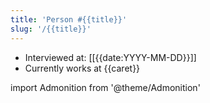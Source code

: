 ```yaml
---
title: 'Person #{{title}}'
slug: '/{{title}}'
---
```


- Interviewed at: [[{{date:YYYY-MM-DD}}]]
- Currently works at {{caret}}

import Admonition from '@theme/Admonition'

<Admonition type="info" title="I love my job because..." icon="💙">
</Admonition>
